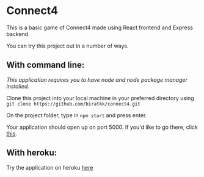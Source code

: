 # Connect4

This is a basic game of Connect4 made using React frontend and Express backend. 

You can try this project out in a number of ways.

## With command line:

*This application requires you to have node and node package manager installed.*

Clone this project into your local machine in your preferred directory using
```git clone https://github.com/biratkk/connect4.git```

On the project folder, type in
```npm start```
and press enter.

Your application should open up on port 5000. If you'd like to go there, click [this](http://localhost:5000/).

## With heroku:

Try the application on heroku [here](https://connect4-project-ai.herokuapp.com/)
